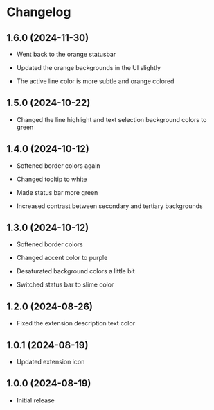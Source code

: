 # Changelog

## 1.6.0 (2024-11-30)

- Went back to the orange statusbar

- Updated the orange backgrounds in the UI slightly

- The active line color is more subtle and orange colored

## 1.5.0 (2024-10-22)

- Changed the line highlight and text selection background colors to green

## 1.4.0 (2024-10-12)

- Softened border colors again

- Changed tooltip to white

- Made status bar more green

- Increased contrast between secondary and tertiary backgrounds

## 1.3.0 (2024-10-12)

- Softened border colors

- Changed accent color to purple

- Desaturated background colors a little bit

- Switched status bar to slime color

## 1.2.0 (2024-08-26)

- Fixed the extension description text color

## 1.0.1 (2024-08-19)

- Updated extension icon

## 1.0.0 (2024-08-19)

- Initial release
